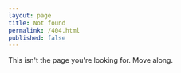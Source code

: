 ```yaml
---
layout: page
title: Not found
permalink: /404.html
published: false
---
```


This isn't the page you're looking for. Move along.
